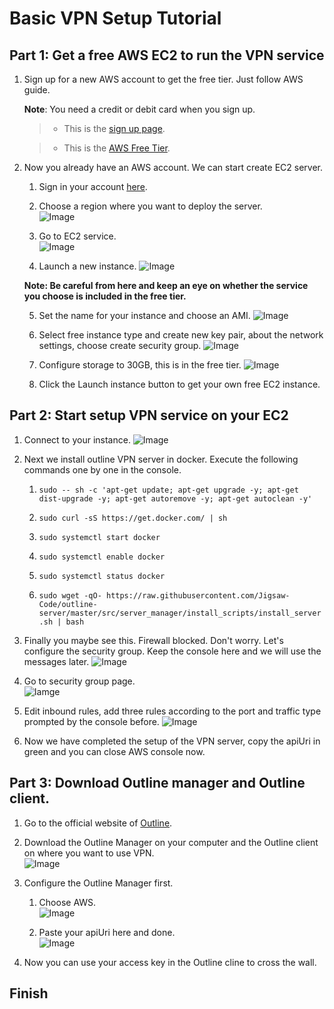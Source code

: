 # Basic VPN Setup Tutorial   
## **Part 1**: Get a free AWS EC2 to run the VPN service  

1. Sign up for a new AWS account to get the free tier. Just follow AWS guide.  

    **Note**: You need a credit or debit card when you sign up.

    > - This is the [sign up page](https://portal.aws.amazon.com/billing/signup#/start/email "Sign up your account").  

    > - This is the [AWS Free Tier](https://aws.amazon.com/cn/free "Learn about the free tier").  
  
2. Now you already have an AWS account. We can start create EC2 server.

    1. Sign in your account [here](https://aws.amazon.com/cn/console/).  

    2. Choose a region where you want to deploy the server.  
    ![Image](./Images/choose_region.png)

    3. Go to EC2 service.  
    ![Image](./Images/goto_EC2.png)

    4. Launch a new instance.
    ![Image](./Images/Launch_instance.png)

    **Note: Be careful from here and keep an eye on whether the service you choose is included in the free tier.**  

    5. Set the name for your instance and choose an AMI.
    ![Image](./Images/choose_AMI.png)

    6. Select free instance type and create new key pair, about the network settings, choose create security group.
    ![Image](./Images/Instance_type.png)

    7. Configure storage to 30GB, this is in the free tier.
    ![Image](./Images/Configure_storage.png)

    8. Click the Launch instance button to get your own free EC2 instance.


## Part 2: Start setup VPN service on your EC2

1. Connect to your instance.
![Image](./Images/connect_instance.png)  

2. Next we install outline VPN server in docker. Execute the following commands one by one in the console.  

    1. `` sudo -- sh -c 'apt-get update; apt-get upgrade -y; apt-get dist-upgrade -y; apt-get autoremove -y; apt-get autoclean -y' ``  

    2. ``sudo curl -sS https://get.docker.com/ | sh``  

    3. ``sudo systemctl start docker``  

    4. ``sudo systemctl enable docker``  

    5. ``sudo systemctl status docker``

    6. ``sudo wget -qO- https://raw.githubusercontent.com/Jigsaw-Code/outline-server/master/src/server_manager/install_scripts/install_server.sh | bash``
    
3. Finally you maybe see this. Firewall blocked. Don't worry. Let's configure the security group. Keep the console here and we will use the messages later.
![Image](./Images/start_result.png)

4. Go to security group page.  
![Iamge](./Images/security_group.png)  

5. Edit inbound rules, add three rules according to the port and traffic type prompted by the console before.
![Image](./Images/add_rules.png)

6. Now we have completed the setup of the VPN server, copy the apiUri in green and you can close AWS console now.


## Part 3: Download Outline manager and Outline client.
1. Go to the official website of [Outline](https://getoutline.org/).  

2. Download the Outline Manager on your computer and the Outline client on where you want to use VPN.  
![Image](./Images/Outline.png)

3. Configure the Outline Manager first.
    1. Choose AWS.  
    ![Image](./Images/choose_AWS_in_Outline_manager.png)  

    2. Paste your apiUri here and done.  
    ![Image](./Images/Outline_Manager_done.png)

4. Now you can use your access key in the Outline cline to cross the wall.

## Finish